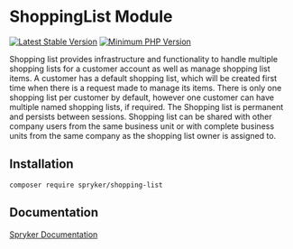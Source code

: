# ShoppingList Module
[![Latest Stable Version](https://poser.pugx.org/spryker/shopping-list/v/stable.svg)](https://packagist.org/packages/spryker/shopping-list)
[![Minimum PHP Version](https://img.shields.io/badge/php-%3E%3D%208.1-8892BF.svg)](https://php.net/)

Shopping list provides infrastructure and functionality to handle multiple shopping lists for a customer account as well as manage shopping list items. A customer has a default shopping list, which will be created first time when there is a request made to manage its items. There is only one shopping list per customer by default, however one customer can have multiple named shopping lists, if required. The Shopping list is permanent and persists between sessions. Shopping list can be shared with other company users from the same business unit or with complete business units from the same company as the shopping list owner is assigned to.

## Installation

```
composer require spryker/shopping-list
```

## Documentation

[Spryker Documentation](https://docs.spryker.com)
